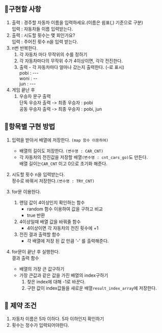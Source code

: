## 🎈구현할 사항
1. 출력 : 경주할 자동차 이름을 입력하세요.(이름은 쉼표(,) 기준으로 구분) 
    <br> 입력 : 자동차들 이름 입력받는다. 
2. 출력 : 시도할 횟수는 몇 회인가요?
    <br> 입력 : 주어진 횟수 n을 입력 받는다.
3. n번 반복한다.
   1. 각 자동차 마다 무작위의 수를 정하기
   2. 각 자동차마다의 무작위 수가 4이상이면, 각각 전진한다.
   3. 출력 - 각 자동차마다 얼마나 갔는지 출력한다. (-로 표시)
   <br> pobi : ---
   <br> woni : --
   <br> jun : ---
4. 게임 끝난 후 
    1. 우승자 문구 출력 
    <br>단독 우승자 출력 -> 최종 우승자 : pobi
    <br>공동 우승자 출력 -> 최종 우승자 : pobi, jun


## 🎢항목별 구현 방법 
1. 입력을 받아서 배열에 저장한다. ```(map 함수 이용하여)```
    - 배열의 길이도 저장한다. ```(변수명 : CAR_CNT) ```
    - 각 자동차의 전진값을 저장할 배열```(변수명 : cnt_cars_go)```도 만든다.
    <br> 배열 길이는```CAR_CNT``` 이고 0으로 초기화 해준다.
   
2. 시도할 횟수 n을 입력받는다.
<br>정수로 바꿔서 저장한다.```(변수명 : TRY_CNT)```
3. for문 이용한다. 
   1. 랜덤 값이 4이상인지 확인하는 함수 
      - random 함수 이용하여 값을 구하고 비교
      - true 반환
   2. 4이상일때 배열 값을 바꿔줄 함수
      - 4이상이면 각 자동차의 전진 횟수에 +1
   3. 전진 결과 출력할 함수
      - 각 배열에 저장 된 값 만큼 '-' 를 출력해준다.
4. for문이 끝난 후 실행한다. 
   <br> 결과 출력 함수
   - 배열의 가장 큰 값구하기
   - 가장 큰값과 같은 값을 가진 배열의 index구하기 
      1. 찾은 index에 대해 -1로 바꾼다.
      2. 구한 값이 index값들을 새로운 배열```result_index_array```에 저장한다. 


## 👀 제약 조건
1. 자동차 이름은 5자 이하다. 5자 이하인지 확인하기
2. 횟수는 정수가 입력되어야한다. 